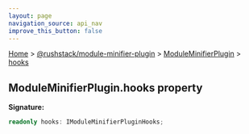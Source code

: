 ```yaml
---
layout: page
navigation_source: api_nav
improve_this_button: false
---
```



[Home](./index.md) &gt; [@rushstack/module-minifier-plugin](./module-minifier-plugin.md) &gt; [ModuleMinifierPlugin](./module-minifier-plugin.moduleminifierplugin.md) &gt; [hooks](./module-minifier-plugin.moduleminifierplugin.hooks.md)

## ModuleMinifierPlugin.hooks property

<b>Signature:</b>

```typescript
readonly hooks: IModuleMinifierPluginHooks;
```
